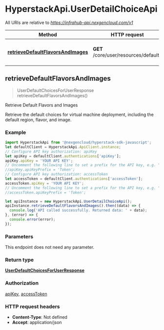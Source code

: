 # HyperstackApi.UserDetailChoiceApi

All URIs are relative to *https://infrahub-api.nexgencloud.com/v1*

Method | HTTP request | Description
------------- | ------------- | -------------
[**retrieveDefaultFlavorsAndImages**](UserDetailChoiceApi.md#retrieveDefaultFlavorsAndImages) | **GET** /core/user/resources/defaults | Retrieve Default Flavors and Images



## retrieveDefaultFlavorsAndImages

> UserDefaultChoicesForUserResponse retrieveDefaultFlavorsAndImages()

Retrieve Default Flavors and Images

Retrieve the default choices for virtual machine deployment, including the default region, flavor, and image.

### Example

```javascript
import HyperstackApi from '@nexgencloud/hyperstack-sdk-javascript';
let defaultClient = HyperstackApi.ApiClient.instance;
// Configure API key authorization: apiKey
let apiKey = defaultClient.authentications['apiKey'];
apiKey.apiKey = 'YOUR API KEY';
// Uncomment the following line to set a prefix for the API key, e.g. "Token" (defaults to null)
//apiKey.apiKeyPrefix = 'Token';
// Configure API key authorization: accessToken
let accessToken = defaultClient.authentications['accessToken'];
accessToken.apiKey = 'YOUR API KEY';
// Uncomment the following line to set a prefix for the API key, e.g. "Token" (defaults to null)
//accessToken.apiKeyPrefix = 'Token';

let apiInstance = new HyperstackApi.UserDetailChoiceApi();
apiInstance.retrieveDefaultFlavorsAndImages().then((data) => {
  console.log('API called successfully. Returned data: ' + data);
}, (error) => {
  console.error(error);
});

```

### Parameters

This endpoint does not need any parameter.

### Return type

[**UserDefaultChoicesForUserResponse**](UserDefaultChoicesForUserResponse.md)

### Authorization

[apiKey](../README.md#apiKey), [accessToken](../README.md#accessToken)

### HTTP request headers

- **Content-Type**: Not defined
- **Accept**: application/json

